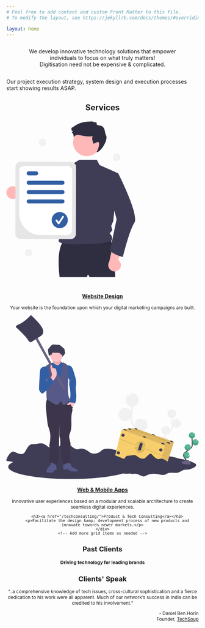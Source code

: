 ```yaml
---
# Feel free to add content and custom Front Matter to this file.
# To modify the layout, see https://jekyllrb.com/docs/themes/#overriding-theme-defaults

layout: home
---
```


<p style="text-align:center; margin: 2em;">
We develop innovative technology solutions that empower individuals to focus on what truly matters!<br>
Digitisation need not be expensive & complicated.

Our project execution strategy, system design and execution processes start showing results ASAP.
</p>
<h2 style="text-align:center">
Services
</h2>
<div class="grid" style="margin-top:2em; margin-bottom:2em; text-align:center;
font-size: 12px;">
    <div class="grid-item">
        <svg xmlns="http://www.w3.org/2000/svg"  viewBox="0 0 853.78 726" data-src="https://cdn.undraw.co/illustrations/certificate_71gt.svg" xmlns:xlink="http://www.w3.org/1999/xlink" role="img" artist="Katerina Limpitsouni" source="https://undraw.co/"><path d="M310.01916,435.42226a27.98147,27.98147,0,0,0,42.37447,6.73419L438.65036,491.628,435.4356,440.0556l-81.418-39.07245a28.13311,28.13311,0,0,0-43.99844,34.43911Z" transform="translate(-305.93035 -105.86477)" fill="#ffb8b8"/><path d="M559.74073,633.60374c-25.58649,35.81171-24.67114,95.72552-17.53253,161.29907l120.97431,0,5.25976-12.27277,7.013,12.27277H789.41664s-8.76624-166.5589-24.54554-171.81867S559.74073,633.60374,559.74073,633.60374Z" transform="translate(-305.93035 -105.86477)" fill="#2f2e41"/><circle cx="357.25219" cy="92.2184" r="61.36378" fill="#ffb8b8"/><path d="M707.534,275.36772l12,23,83,37L780.71663,546.50355,771.534,568.36772l4.96133,18.98719L764.534,601.36772c12.00666,10.86383,13.53168,22.23645,7,34l-38.22143,8.75551s-212.52143,18.89787-194.6109-14.026c19.5697-35.97382,24.5531-142.21509-18.64893-198.988-36.67743-48.19873-8.51874-110.74154-8.51874-110.74154l87-26,32-19Z" transform="translate(-305.93035 -105.86477)" fill="#3f3d56"/><path d="M690.42555,108.19489a3.3845,3.3845,0,0,1,3.25677-1.93272c-28.09344-1.68047-57.68463,1.5939-81.18768,17.0753-5.694,3.75065-11.06234,8.2243-17.25845,10.94508a1.85911,1.85911,0,0,0-.37964,3.163l.68052.53368a1.86606,1.86606,0,0,1-.60741,3.25335l0,0a1.86606,1.86606,0,0,0-.4688,3.35219l5.21528,3.37072a1.85778,1.85778,0,0,1,.0171,3.12575,9.27094,9.27094,0,0,1-1.38684.70319,1.86177,1.86177,0,0,0-.59,3.12753,18.53712,18.53712,0,0,1,5.04588,7.37659c1.73828,4.51977,2.05054,9.44217,2.34418,14.27575,1.79657-6.9743,9.408-11.07971,16.59783-11.49687s14.20191,1.95513,21.1991,3.66045a117.27165,117.27165,0,0,0,46.548,1.79065c-5.25647,10.54876-.82245,23.13119,3.63952,34.03981l14.44311-6.19059c19.83576-11.1969,6.01886,36.16774-1.39679,42.67007,15.14148,5.24939,54.77246-53.01373,42.02326-75.11433-6.632-11.49641-1.92432-26.324-14.96289-37.2275-6.39032-6.72715-19.14893-3.73718-25.66358-9.32824-2.56408-2.20055,1.34412-8.08781-2.17956-9.37084C704.184,109.57076,690.61909,107.76539,690.42555,108.19489Z" transform="translate(-305.93035 -105.86477)" fill="#2f2e41"/><path d="M586.484,300.30766c-11.26,49.99-40.14,166.71-69.44,191.12011a17.09185,17.09185,0,0,1-6.52,3.84986c-102.99,25.09009-135.99-38.90991-135.99-38.90991s27.6-13.45,28.3-39.74l55.66,17.27,48.52-109.19007,7.14-6.66.04-.03992Z" transform="translate(-305.93035 -105.86477)" fill="#3f3d56"/><path d="M806.07542,761.94066a27.9815,27.9815,0,0,0-2.93831-42.80551L832.009,623.98224l-49.53858,14.69627L762.648,726.78424a28.13311,28.13311,0,0,0,43.42743,35.15642Z" transform="translate(-305.93035 -105.86477)" fill="#ffb8b8"/><path d="M779.6504,330.0445l22.8836,5.32322s94.58417,184.02791,71.79194,219.09292-50.7146,151.15612-50.7146,151.15612-41.298-8.21-57.07734-29.249l28.89558-137.68626-29.8053-115.7146Z" transform="translate(-305.93035 -105.86477)" fill="#3f3d56"/><path d="M345.50989,603.32045l.82172-296.38866a22.65241,22.65241,0,0,1,22.68944-22.564l223.83925.62059a22.65238,22.65238,0,0,1,22.56385,22.68944l-.82172,296.38866a22.65238,22.65238,0,0,1-22.68932,22.564l-223.83924-.62058A22.6524,22.6524,0,0,1,345.50989,603.32045Z" transform="translate(-305.93035 -105.86477)" fill="#e6e6e6"/><path d="M362.92794,513.84626l.52828-190.54552a21.21423,21.21423,0,0,1,21.24934-21.13184l192.371.53334a21.21515,21.21515,0,0,1,21.13292,21.24935l-.73122,263.74558A21.21517,21.21517,0,0,1,576.22782,608.829L457.058,608.49863A94.49829,94.49829,0,0,1,362.92794,513.84626Z" transform="translate(-305.93035 -105.86477)" fill="#fff"/><path d="M555.034,385.86772h-150a9,9,0,0,1,0-18h150a9,9,0,0,1,0,18Z" transform="translate(-305.93035 -105.86477)" fill="#325ea4"/><path d="M438.034,344.36772h-33a9,9,0,0,1,0-18h33a9,9,0,0,1,0,18Z" transform="translate(-305.93035 -105.86477)" fill="#325ea4"/><path d="M555.034,427.36772h-150a9,9,0,0,1,0-18h150a9,9,0,0,1,0,18Z" transform="translate(-305.93035 -105.86477)" fill="#325ea4"/><path d="M555.034,468.86772h-150a9,9,0,0,1,0-18h150a9,9,0,0,1,0,18Z" transform="translate(-305.93035 -105.86477)" fill="#325ea4"/><circle cx="236.96655" cy="436.54264" r="35.81102" fill="#325ea4"/><path d="M538.01154,561.04537a3.98231,3.98231,0,0,1-3.18646-1.59372l-9.7698-13.02661a3.98339,3.98339,0,1,1,6.37358-4.77985l6.39173,8.52166,16.41634-24.62419a3.98356,3.98356,0,1,1,6.629,4.41936L541.32638,559.2714a3.9851,3.9851,0,0,1-3.204,1.77267C538.08546,561.04472,538.0485,561.04537,538.01154,561.04537Z" transform="translate(-305.93035 -105.86477)" fill="#fff"/><circle cx="160.60365" cy="92.50295" r="17" fill="#f2f2f2"/><circle cx="98.60365" cy="581.50295" r="17" fill="#f2f2f2"/><circle cx="489.60365" cy="158.50295" r="17" fill="#f2f2f2"/></svg>
        <h3><a href="/websitedesign/">Website Design</a></h3>
        <p>Your website is the foundation upon which your digital marketing campaigns are built. </p>
    </div>
    <div class="grid-item">

<svg xmlns="http://www.w3.org/2000/svg" viewBox="0 0 853.78 726" data-src="https://cdn.undraw.co/illustrations/treasure_k1xi.svg" xmlns:xlink="http://www.w3.org/1999/xlink" role="img" artist="Katerina Limpitsouni" source="https://undraw.co/"><title>treasure</title><ellipse cx="284.98" cy="672" rx="277" ry="54" fill="#3f3d56"/><path d="M236.36,746S185,732.19,175.31,733.21s14.68-47.36,30.91-41.46,37.87,21.42,50.24-.5,19.31-33.72,34.38-32.54,35.94-9.43,51,0,25.64,21.06,46.44,20.56S428.8,631.58,445,650.46s35.63,36.15,50.86,29.87,32.61,3.16,46.52,13.78,38.26,5.9,47.53-2.36,16.24-14.16,35.94-13,82.31,15.34,105.5,33-30.14,40.12-55.65,40.12-30.14,7.08-52.17,17.7-58-5.9-83.47,11.8-58-9.44-102,0-34.78,22.41-60.29,13-16.23-13-53.33-15.34-77.67,5.9-81.15-9.44-26.64-18.88-40.56-23.6S236.36,746,236.36,746Z" transform="translate(-173.11 -87)" fill="#3f3d56"/><path d="M876.08,618.72l2-1.28.59-.38a19.55,19.55,0,0,1-2-38.1l-.1,8.06,4.43-8.77h0a19.56,19.56,0,0,1,20.45,18.63c0,.38,0,.74,0,1.11a23.3,23.3,0,0,0,3.86-5.7c1.88-4.19,1.91-8.92,1.77-14.68-.3-11.4-.79-22.89-1.43-34.35a19.54,19.54,0,0,1-17.37-18.51,17.38,17.38,0,0,1,0-1.77c0-.15,0-.3,0-.44,0-.57.09-1.13.18-1.69a2.56,2.56,0,0,1,0-.27c.07-.47.17-.93.28-1.39,0-.17.09-.34.13-.51.14-.5.29-1,.47-1.48.06-.16.12-.31.19-.47.14-.36.29-.71.45-1.06.08-.18.16-.37.25-.55l.07-.14h0a19.57,19.57,0,0,1,23-9.92l-.13,10.49,4.38-8.66a19.53,19.53,0,0,1,9.76,16,19.17,19.17,0,0,1-.43,5.05h0c0,.14-.08.27-.11.41s-.13.52-.2.77-.19.65-.3,1-.16.48-.25.72-.29.68-.44,1c-.09.19-.17.39-.26.59-.25.5-.52,1-.81,1.48-.1.17-.22.33-.32.49-.21.32-.42.65-.65,1s-.29.38-.44.56-.43.54-.66.8-.33.36-.5.54-.48.5-.74.74l-.51.48-.89.74-.46.36c-.47.34-.94.66-1.44,1l-.28.16a14.09,14.09,0,0,1-1.27.69l-.56.25c-.35.16-.71.32-1.08.45l-.64.23c-.36.13-.72.24-1.09.34l-.66.17c-.4.1-.81.18-1.22.25h-.08q.4,7.26.72,14.51a19.54,19.54,0,0,1,27.14-8.49l-3.45,9.48,7.11-6.83a19.49,19.49,0,0,1,6.32,13.5,19.21,19.21,0,0,1-.5,5.39,19.55,19.55,0,0,1-36,5.33c0,.49,0,1,0,1.47.13,5.08.29,11.4-2.24,17a34.54,34.54,0,0,1-7.2,9.72c-1.78,1.81-3.62,3.56-5.5,5.26a19.66,19.66,0,0,1-7.07,5.87q-4.65,3.58-9.62,6.71L879,623.34c-1.86,1.16-3.77,2.34-5.64,3.57l1-.08a19.56,19.56,0,0,1,19.25,12.73l-12.22,10,13.45-3.12a19.59,19.59,0,0,1-28,17.62c.31.37.61.75.91,1.13l1.78,2.22c8,10.08,10.17,19.64,6.23,26.93l-4.79-2.59c3.83-7.1-1.93-16.18-5.71-21-.57-.73-1.16-1.46-1.75-2.19-5.08-6.31-10.84-13.47-10.7-22.25C852.91,633.07,865.76,625.11,876.08,618.72Z" transform="translate(-173.11 -87)" fill="#f1f1f1"/><path d="M779.43,605.39l-3.07-1.92c-.3-.18-.59-.37-.88-.56a29.29,29.29,0,0,0,3-57.06l.15,12.07L772,544.79h-.08a29.29,29.29,0,0,0-30.62,27.9c0,.56,0,1.11,0,1.66a35,35,0,0,1-5.79-8.55c-2.81-6.26-2.86-13.35-2.64-22,.44-17.08,1.18-34.29,2.14-51.44a29.27,29.27,0,0,0,26-27.71c0-.9,0-1.78,0-2.66l0-.66c-.06-.85-.14-1.69-.27-2.52,0-.14,0-.27-.07-.41-.12-.7-.27-1.39-.44-2.08-.06-.26-.12-.51-.19-.77-.21-.75-.43-1.48-.7-2.21-.08-.24-.18-.47-.28-.71-.21-.54-.43-1.06-.67-1.58-.13-.28-.25-.55-.38-.82a2,2,0,0,1-.1-.21h0a29.27,29.27,0,0,0-24.75-16,29.61,29.61,0,0,0-9.64,1.16l.19,15.71-6.55-13a29.11,29.11,0,0,0-14,31.56h0c0,.2.11.4.16.61.09.39.19.77.29,1.15s.3,1,.46,1.45.24.72.38,1.07c.19.52.42,1,.65,1.53.13.3.25.6.39.89.37.75.77,1.49,1.21,2.21.15.26.32.5.48.74.32.49.63,1,1,1.44.21.29.44.56.66.84s.65.81,1,1.2l.74.81q.54.57,1.11,1.11l.77.71c.43.38.88.75,1.34,1.1.23.18.45.37.69.55.69.51,1.4,1,2.14,1.44.14.09.29.16.43.24.62.36,1.25.71,1.89,1l.85.38c.53.24,1.06.47,1.61.67.32.13.64.24,1,.35.54.18,1.09.35,1.64.5l1,.26c.61.14,1.22.26,1.83.37l.12,0q-.62,10.86-1.08,21.72a29.27,29.27,0,0,0-40.65-12.7l5.18,14.18-10.65-10.22a29.13,29.13,0,0,0-9.46,20.22,28.75,28.75,0,0,0,.74,8.07,29.27,29.27,0,0,0,53.85,8c0,.74,0,1.48-.07,2.21-.19,7.61-.44,17.07,3.35,25.52,2.57,5.73,6.71,10.37,10.79,14.54q4,4.08,8.24,7.88a29.31,29.31,0,0,0,10.57,8.8q7,5.35,14.42,10l3.1,1.92c2.78,1.73,5.64,3.51,8.44,5.35-.49,0-1-.1-1.48-.12a29.28,29.28,0,0,0-28.83,19.06l18.29,14.89-20.13-4.66a29.32,29.32,0,0,0,42,26.38c-.46.56-.91,1.12-1.36,1.69-.9,1.12-1.8,2.23-2.67,3.33-11.91,15.09-15.22,29.4-9.33,40.32l7.18-3.87c-5.74-10.63,2.89-24.23,8.55-31.39.85-1.09,1.73-2.18,2.62-3.28,7.61-9.45,16.23-20.17,16-33.31C814.12,626.89,794.89,615,779.43,605.39Z" transform="translate(-173.11 -87)" fill="#f1f1f1"/><path d="M631.08,756.56s-34.61-9.16-41.13-8.49,9.89-31.34,20.82-27.44,25.52,14.18,33.85-.33,13-22.32,23.17-21.54,24.21-6.25,34.36,0,17.27,13.94,31.29,13.61,27.29-31.57,38.22-19.08,24,23.94,34.26,19.78,22,2.09,31.35,9.12,25.77,3.91,32-1.56,10.94-9.37,24.22-8.59,55.45,10.15,71.07,21.87-20.31,26.55-37.49,26.55-20.31,4.69-35.15,11.72-39.05-3.91-56.23,7.81-39.05-6.25-68.73,0-23.43,14.84-40.62,8.59-10.93-8.59-35.92-10.15-52.33,3.9-54.68-6.25-18-12.5-27.33-15.62S631.08,756.56,631.08,756.56Z" transform="translate(-173.11 -87)" fill="#3f3d56"/><polygon points="744.61 561.58 731.21 602.65 730.63 604.44 708.2 673.2 669.8 699.15 483.33 620.74 501 549.28 501.94 545.52 511.4 507.27 511.42 507.18 568.82 500 744.61 561.58" fill="#f8ce6d"/><polygon points="744.61 561.58 708.2 673.2 669.8 699.15 705.05 577.34 511.4 507.27 511.42 507.18 568.82 500 744.61 561.58" opacity="0.1"/><polygon points="553.24 514.93 550.15 513.05 581.13 509.8 713.85 556.72 710.11 558.68 579.18 512.51 553.24 514.93" opacity="0.1"/><polyline points="731.21 602.65 692.45 620.88 501.94 545.52 501 549.28 691.68 623.56 730.63 604.44" opacity="0.1"/><ellipse cx="691.21" cy="619.15" rx="6.67" ry="7.2" transform="translate(-278.2 1008.63) rotate(-72.75)" fill="#3f3d56"/><ellipse cx="859.13" cy="684.17" rx="6.67" ry="7.2" transform="translate(-222.18 1214.73) rotate(-72.75)" fill="#3f3d56"/><ellipse cx="832.58" cy="764.93" rx="6.67" ry="7.2" transform="translate(-317.97 1246.17) rotate(-72.75)" fill="#3f3d56"/><ellipse cx="670.66" cy="697.17" rx="6.67" ry="7.2" transform="translate(-367.16 1043.88) rotate(-72.75)" fill="#3f3d56"/><path d="M707.22,598.38c-.4,1.3-3.61,0-7.69-1.28s-7.26-2.68-6.86-4,4.24-2,8.32-.73S707.63,597.08,707.22,598.38Z" transform="translate(-173.11 -87)" fill="#3f3d56"/><ellipse cx="721.08" cy="591.65" rx="2.46" ry="7.02" transform="translate(-230.92 1017.81) rotate(-72.75)" fill="#3f3d56"/><path d="M793.58,630c-.4,1.3-4.41.1-8.3-1.11s-6.92-2.56-6.52-3.86,4.09-2,8-.83S794,628.68,793.58,630Z" transform="translate(-173.11 -87)" fill="#3f3d56"/><path d="M876.54,659.79c-.45,1.46-4.71.19-8.84-1.09s-7.34-2.75-6.89-4.21,4.4-2.35,8.53-1.07S877,658.33,876.54,659.79Z" transform="translate(-173.11 -87)" fill="#3f3d56"/><path d="M900.8,656.29c-.46,1.46-4.71.19-8.84-1.09s-7.35-2.75-6.89-4.21,4.4-2.35,8.53-1.07S901.25,654.83,900.8,656.29Z" transform="translate(-173.11 -87)" fill="#3f3d56"/><path d="M912.76,649.16c-.46,1.46-4,.42-7.38-.64s-6-2.34-5.59-3.8,3.82-2.54,7.23-1.48S913.21,647.7,912.76,649.16Z" transform="translate(-173.11 -87)" fill="#3f3d56"/><path d="M832.65,619.94c-.36,1.16-4,.09-7.46-1s-6.23-2.31-5.86-3.47,3.67-1.83,7.17-.75S833,618.77,832.65,619.94Z" transform="translate(-173.11 -87)" fill="#3f3d56"/><ellipse cx="749.03" cy="590.77" rx="2.46" ry="6.06" transform="translate(-210.42 1043.88) rotate(-72.75)" fill="#3f3d56"/><path d="M791,669.25a6.32,6.32,0,0,0-2.9-7.36,6.43,6.43,0,0,0,1.31-2.33,6.32,6.32,0,0,0-7.24-8.08,6.32,6.32,0,0,0-11.34-5.25,6.32,6.32,0,0,0-9.74,3.25c0,.14-.07.27-.1.4l-.22.11a6.32,6.32,0,1,0-6.11,10.73,5.65,5.65,0,0,0,1,.22l.08,2.32L786,675.63l-.2-2A6.34,6.34,0,0,0,791,669.25Z" transform="translate(-173.11 -87)" opacity="0.1"/><path d="M783.93,689.11a6.33,6.33,0,0,1-7.2,3.29,6.18,6.18,0,0,1-.67,2.58,6.32,6.32,0,0,1-8.49,2.81,6.43,6.43,0,0,1-2.33-2,6.32,6.32,0,0,1-11.8-4.09,6.42,6.42,0,0,1-2-.62,6.32,6.32,0,0,1-2.81-8.48l.2-.37-.08-.23a6.25,6.25,0,0,1-2.63-.67A6.32,6.32,0,0,1,751.86,670a6.59,6.59,0,0,1,.85.51l1.66-1.61,30.44,12.17-1.53,1.3A6.32,6.32,0,0,1,783.93,689.11Z" transform="translate(-173.11 -87)" opacity="0.1"/><path d="M765.35,655.64,758,679.46a7.16,7.16,0,0,0,4.33,8.83h0a7.15,7.15,0,0,0,9.32-4.58L779,659.88a7.14,7.14,0,0,0-5.08-9h0A7.14,7.14,0,0,0,765.35,655.64Z" transform="translate(-173.11 -87)" opacity="0.1"/><path d="M765.67,657.09,759,678.45a6.4,6.4,0,0,0,3.89,7.91h0a6.41,6.41,0,0,0,8.35-4.11l6.63-21.37a6.42,6.42,0,0,0-4.56-8.12h0A6.42,6.42,0,0,0,765.67,657.09Z" transform="translate(-173.11 -87)" fill="#3f3d56"/><path d="M678.72,767.49s-34.61-9.16-41.13-8.48,9.89-31.35,20.82-27.44,25.52,14.17,33.85-.34,13-22.31,23.17-21.53,24.21-6.25,34.36,0,17.27,13.93,31.29,13.6,27.29-31.57,38.23-19.07,24,23.93,34.26,19.78,22,2.09,31.34,9.12,25.78,3.9,32-1.56,10.93-9.38,24.21-8.6,55.45,10.16,71.07,21.87-20.3,26.56-37.49,26.56-20.3,4.68-35.14,11.71-39.06-3.9-56.24,7.81-39.05-6.24-68.73,0-23.43,14.84-40.61,8.6-10.94-8.6-35.93-10.16-52.33,3.91-54.67-6.25-17.95-12.49-27.33-15.62S678.72,767.49,678.72,767.49Z" transform="translate(-173.11 -87)" fill="#3f3d56"/><path d="M972.49,741.17c3-5.51-.4-12.27-4.28-17.18s-8.62-10-8.52-16.29c.15-9,9.7-14.31,17.33-19.09a84,84,0,0,0,15.56-12.51,22.61,22.61,0,0,0,4.78-6.4c1.58-3.52,1.54-7.52,1.44-11.37q-.49-19.26-1.91-38.49" transform="translate(-173.11 -87)" fill="none" stroke="#3f3d56" stroke-miterlimit="10" stroke-width="4"/><path d="M1011.4,619.14a14,14,0,0,0-7-11.5l-3.14,6.22.1-7.53a14.19,14.19,0,0,0-4.63-.56,14,14,0,1,0,14.68,13.37Z" transform="translate(-173.11 -87)" fill="#57b793"/><path d="M986.37,714.13a14,14,0,1,1,.68-11.3L978.28,710l9.65-2.23A14,14,0,0,1,986.37,714.13Z" transform="translate(-173.11 -87)" fill="#57b793"/><path d="M979.44,686.88A14,14,0,0,1,975,659.35l-.07,5.78,3.17-6.29h0A14,14,0,0,1,992.8,672.2a13.84,13.84,0,0,1-.6,4.79A14,14,0,0,1,979.44,686.88Z" transform="translate(-173.11 -87)" fill="#57b793"/><path d="M1013.51,664.21a14,14,0,1,1,6.21-26.27l-2.48,6.8,5.1-4.9a14,14,0,0,1,4.53,9.69,13.79,13.79,0,0,1-.35,3.87A14,14,0,0,1,1013.51,664.21Z" transform="translate(-173.11 -87)" fill="#57b793"/><path d="M1009.51,622.88c-3.24.35-6.39,1.36-9.64,1.56s-6.82-.57-8.87-3.1c-1.11-1.36-1.67-3.08-2.6-4.57a10,10,0,0,0-3.54-3.33,14,14,0,1,0,26.24,9.32Q1010.31,622.79,1009.51,622.88Z" transform="translate(-173.11 -87)" opacity="0.1"/><path d="M1013.51,664.21a14.05,14.05,0,0,1-13.35-20A10.37,10.37,0,0,1,1003,647c1,1.51,1.61,3.26,2.79,4.64,2.18,2.57,5.91,3.41,9.3,3.26s6.66-1.12,10-1.43c.47,0,1-.07,1.42-.08A14,14,0,0,1,1013.51,664.21Z" transform="translate(-173.11 -87)" opacity="0.1"/><path d="M979.44,686.88A14,14,0,0,1,966,667.12a11.32,11.32,0,0,1,3,2.85c1.09,1.54,1.77,3.32,3,4.74,2.37,2.63,6.35,3.56,9.94,3.48s6.82-.93,10.27-1.2A14,14,0,0,1,979.44,686.88Z" transform="translate(-173.11 -87)" opacity="0.1"/><path d="M986.37,714.13a14,14,0,0,1-25.58-11.45,14,14,0,0,1,3.07,2.75c1.34,1.62,2.22,3.47,3.76,5,2.87,2.82,7.5,4,11.63,4.09A60,60,0,0,0,986.37,714.13Z" transform="translate(-173.11 -87)" opacity="0.1"/><path d="M951.32,734.82s11.08-.34,14.42-2.72,17-5.21,17.87-1.4,16.64,19,4.14,19.06-29.06-1.94-32.39-4S951.32,734.82,951.32,734.82Z" transform="translate(-173.11 -87)" fill="#656380"/><path d="M988,748.44c-12.51.1-29.06-2-32.39-4-2.54-1.55-3.55-7.09-3.89-9.65h-.37s.7,8.94,4,11,19.88,4.07,32.39,4c3.61,0,4.85-1.31,4.79-3.21C992,747.7,990.66,748.41,988,748.44Z" transform="translate(-173.11 -87)" opacity="0.2"/><path d="M378.31,266.18a4.51,4.51,0,0,1,.31-2.14c.81-1.44,2.93-1.05,4.53-.64,6.44,1.62,13.22.15,19.84.53s14.09,3.69,15.42,10.19a48.25,48.25,0,0,0,12.23-12.57c1.84-2.75,3.44-5.9,3.19-9.2-.36-4.76-4.35-8.32-8.05-11.34l-11-9a16.51,16.51,0,0,0-4.94-3.14c-2.54-.87-5.32-.46-8-.46-8,0-16.57-3.64-23.71,0-3,1.53-5.22,4.15-7.38,6.71l-9.84,11.65a6.13,6.13,0,0,0-1.57,2.67c-.28,1.42.45,2.82.7,4.25.47,2.6-.66,5.37.21,7.87,1.43,4.15,6.46,4.74,9.54,7.11,1.15.89,2.95,3.89,4.31,3.86C376.54,272.5,378.24,268.09,378.31,266.18Z" transform="translate(-173.11 -87)" fill="#3f3d56"/><path d="M379.93,294c-.11,3.24-2,6.12-3.82,8.81-2.43,3.58-5,7.3-8.84,9.3a84.94,84.94,0,0,0,62.78,6.62c3.37-1,7.35-3.08,7.15-6.59-4-1.09-8.14-2.22-11.54-4.63-4.06-2.88-6.74-7.36-8.47-12s-2.61-9.6-3.82-14.43a2.72,2.72,0,0,0-.62-1.34,2.76,2.76,0,0,0-1.9-.5L397.53,279c-5.47,0-11.41-.13-16.49,2.19C374.72,284.09,380.11,288.62,379.93,294Z" transform="translate(-173.11 -87)" fill="#ffc0c6"/><path d="M379.93,294c-.11,3.24-2,6.12-3.82,8.81-2.43,3.58-5,7.3-8.84,9.3a84.94,84.94,0,0,0,62.78,6.62c3.37-1,7.35-3.08,7.15-6.59-4-1.09-8.14-2.22-11.54-4.63-4.06-2.88-6.74-7.36-8.47-12s-2.61-9.6-3.82-14.43a2.72,2.72,0,0,0-.62-1.34,2.76,2.76,0,0,0-1.9-.5L397.53,279c-5.47,0-11.41-.13-16.49,2.19C374.72,284.09,380.11,288.62,379.93,294Z" transform="translate(-173.11 -87)" opacity="0.1"/><path d="M368.34,750.24c-3.28,5-7.57,9.23-11.17,14s-6.61,10.33-6.65,16.3a2.58,2.58,0,0,0,.69,2.1,2.7,2.7,0,0,0,1.37.43l13.9,1.78a23.29,23.29,0,0,0,6.4.22,22.7,22.7,0,0,0,6.56-2.39,9.05,9.05,0,0,0,3.94-3c.67-1.1.85-2.45,1.49-3.57,1.93-3.39,6.79-3.24,10.65-2.65,1.11-10.31-1.74-20.59-4.57-30.57a4,4,0,0,0-.77-1.68,4,4,0,0,0-1.81-1c-3.33-1.09-11.38-5.36-14.18-3.36C372.14,738.33,370,747.59,368.34,750.24Z" transform="translate(-173.11 -87)" fill="#575a88"/><path d="M435.36,770.57c2.67-1.25,5.52-2.86,8.4-2.2,4.06.91,5.87,5.71,9.32,8,2.12,1.43,4.74,1.85,7.27,2.18a169.42,169.42,0,0,0,23.5,1.39c2.51,0,5.67-.6,6.28-3s-1.7-4.31-3.75-5.56a110,110,0,0,0-13.88-7.21,27.83,27.83,0,0,1-6.62-3.52c-3.43-2.77-5.1-7.11-6.63-11.24-1.23-3.32-2.36-10.49-4.88-13-2.76-2.71-6.47-.91-9.93-.15-5.38,1.18-11.68,2-15.14,6.83C424.24,750.16,420.35,777.52,435.36,770.57Z" transform="translate(-173.11 -87)" fill="#575a88"/><path d="M355.85,451.46A101.94,101.94,0,0,0,348.39,487c-.24,9.11.74,18.19,1.73,27.25q2.37,22,4.76,44a124.13,124.13,0,0,0,2.87,18.11c1.73,6.65,4.54,13,6.55,19.54,6.22,20.38,4.45,42.36.34,63.27a31.61,31.61,0,0,0-.86,7c.12,3.53,1.48,6.89,2.36,10.31,5.38,20.85-7,44,1.08,64a3.17,3.17,0,0,0,1.27,1.75,3.22,3.22,0,0,0,2.52-.11A34.09,34.09,0,0,0,377.6,739a40.21,40.21,0,0,0,16.34,11.83c4.74-1.17,5.63-6.93,7.18-11.56A79,79,0,0,0,404,729.2a80.15,80.15,0,0,0,1.05-12.68l4.1-144.35-.3,44.05a52,52,0,0,0,.67,10.66c.6,2.93,1.7,5.74,2.33,8.67.89,4.19.78,8.53.74,12.82a376.79,376.79,0,0,0,6.95,75.82c1.6,8.18,3.52,16.44,7.61,23.69a2.61,2.61,0,0,0,1.49,1.46c.87.19,1.67-.5,2.33-1.11a25.49,25.49,0,0,1,29.27-3.18c-.88-4.24,3.16-9.17.27-12.39-.83-.93-2.07-1.38-3-2.19-1.84-1.57-2.28-4.21-2.54-6.62a153.34,153.34,0,0,1,0-32.27c1.41-13.41,4.58-26.93,2.24-40.2-1.7-9.63-6.28-19-5.37-28.69.6-6.5,3.62-12.49,5.7-18.68,9.08-27.06,0-57.22,6.57-85,1.51-6.38,3.79-13.28,1.05-19.23l4.17-1.27-8.66-19.77c-1.84-4.21-3.76-8.54-7-11.78-5.44-5.41-13.57-6.86-21.16-8l-61.74-9.63C365.3,448.44,357.92,446.38,355.85,451.46Z" transform="translate(-173.11 -87)" fill="#3c354c"/><circle cx="221.61" cy="180.43" r="26.43" fill="#ffc0c6"/><path d="M380.31,298.9a6.14,6.14,0,0,0-4.26-.75,7.28,7.28,0,0,0-2,1.09L361.55,308a19.33,19.33,0,0,0-4.73,4.14c-2.14,2.91-2.48,6.78-2.2,10.38.62,8.12,3.9,15.78,5.68,23.72s1.78,17-3.34,23.36a12.38,12.38,0,0,0-2.18,3.09,9,9,0,0,0-.41,3,81.82,81.82,0,0,0,.24,11.4c.56,4.89,2,9.64,2.78,14.49,1.37,8.26,1,16.73,2.06,25a4,4,0,0,0,4,4.34,117.77,117.77,0,0,0,18.67,1.23c7.23,0,14.45-.4,21.67-.78l32.86-1.73a3.24,3.24,0,0,0,3.65-3.35c2.88-13.82,5.78-27.89,4.42-41.93-.88-9.07-3.52-17.86-6-26.62-2-7.1-3.92-14.55-2.42-21.78,1-4.77,3.43-9.18,4.06-14a16.51,16.51,0,0,0-4.52-13.9c-3.68-3.53-9.05-4.87-12.72-8.41a28.93,28.93,0,0,0-3.28-3.18,4.1,4.1,0,0,0-4.31-.5,5.55,5.55,0,0,0-1.64,1.83c-3.2,4.86-8,12.87-14.75,11.61C391.84,308.1,386.74,302,380.31,298.9Z" transform="translate(-173.11 -87)" fill="#325ea4"/><path d="M446.35,477.58c-2.34,1.75-4.08,4.86-3,7.57a15.27,15.27,0,0,0,9.36-1.3c1.87-.91,4.2-2.19,5.82-.87a4.93,4.93,0,0,1,1.19,1.8,60.82,60.82,0,0,0,6.34,10.53c1.78-.84,3.65-1.76,4.72-3.41a9.87,9.87,0,0,0,1.23-3.65,97,97,0,0,0,1.39-9.73c.21-2.37.25-5-1.37-6.76C465.08,464.26,452.12,473.27,446.35,477.58Z" transform="translate(-173.11 -87)" fill="#ffc0c6"/><path d="M376.66,256.26a4.48,4.48,0,0,1,.31-2.13c.81-1.44,2.93-1,4.53-.65,6.44,1.63,13.22.16,19.84.54s14.09,3.69,15.42,10.19A48.41,48.41,0,0,0,429,251.64c1.84-2.75,3.44-5.9,3.19-9.2-.36-4.76-4.35-8.32-8.05-11.34l-11-9a16.48,16.48,0,0,0-4.94-3.13c-2.54-.87-5.32-.46-8-.46-8,0-16.57-3.64-23.71,0-3,1.54-5.22,4.16-7.39,6.72l-9.83,11.65a6.21,6.21,0,0,0-1.58,2.66c-.28,1.42.45,2.83.71,4.25.46,2.6-.66,5.38.2,7.88,1.43,4.15,6.47,4.73,9.55,7.11,1.15.89,2.94,3.89,4.31,3.85C374.89,262.59,376.59,258.18,376.66,256.26Z" transform="translate(-173.11 -87)" fill="#3f3d56"/><path d="M441.93,309.87a20.5,20.5,0,0,1,16.24,3c7.56,5.18,10.67,14.64,13.3,23.42l5.89,19.69c2.58,8.63,5.18,17.34,5.78,26.33.55,8.17-.57,16.35-1.69,24.46-1.55,11.23,2.1,23.54,2.15,34.87,0,13-.08,26.79-6.7,38a6.34,6.34,0,0,0-4-4.27,18.65,18.65,0,0,0-5.95-1l-17.6-1.13a54.27,54.27,0,0,0,3.86-7.93c6.75-17.34,4.16-36.72,1.47-55.12a38,38,0,0,0-1-5.2,49.58,49.58,0,0,1-1.19-20.15,47,47,0,0,0,.31-9.18,10.26,10.26,0,0,0-.81-3.76,11.82,11.82,0,0,0-1.94-2.68l-3.56-4c-.29-12.1-2.19-24.29-4.07-36.25A81.41,81.41,0,0,1,441.93,309.87Z" transform="translate(-173.11 -87)" fill="#325ea4"/><path d="M407.35,363.3a84.94,84.94,0,0,1-31.84-53.93c-.58-3.79-2.09-8.74-5.92-8.61a7.55,7.55,0,0,0-3.26,1.14l-13.88,7.44a5.23,5.23,0,0,0-2.42,2c-.91,1.78.38,3.83,1.49,5.49,7.47,11.3,8,25.65,8.3,39.19.09,4,.12,8.21-1.81,11.71-1.57,2.83-4.3,4.91-5.74,7.82-1.35,2.73-1.41,5.89-1.45,8.94-.28,21.76-.56,43.55.58,65.29.17,3.28.43,6.72,2.18,9.5,1.63,2.57,4.32,4.23,6.92,5.8l21.05,12.72c4,2.43,8.16,4.9,12.79,5.68s9.92-.54,12.58-4.41c1.29-1.88,1.86-4.17,3.1-6.08s3.61-3.46,5.72-2.61c1.5.6,2.32,2.17,3,3.62,1.34,2.77,2.74,5.61,4.93,7.78s5.36,3.63,8.37,3c2.6-.57,4.63-2.54,6.5-4.42,5.78-5.79,11.62-11.66,15.87-18.67a4.5,4.5,0,0,0,.9-2.83,5.7,5.7,0,0,0-1.55-2.6c-2.66-3.26-3.71-7.53-4.5-11.67-7.91-41.6,3.26-84.84-2.89-126.74-.7-4.8-2.24-9.21-5.84-12.46s-8.08-5.32-12.49-7.34c-1.45-.66-3.11-1.34-4.59-.74-2.45,1-2.46,4.37-2.28,7a91.71,91.71,0,0,1-.8,16.13l-2.15,19.79a38.24,38.24,0,0,1-1.68,8.9A35.84,35.84,0,0,1,407.35,363.3Z" transform="translate(-173.11 -87)" fill="#575a88"/><path d="M284.74,206.07s-7.63,6.2-16.64-10.06-52.52-55.34-52.52-55.34-5.63-5.15,15.76-13.73S281.94,87,281.94,87s48.74,43.33,53.51,64.79-5.67,25.1-23.59,36.5S284.74,206.07,284.74,206.07Z" transform="translate(-173.11 -87)" fill="#3f3d56"/><path d="M424.43,413.59l-123-221.67,10.44-3.63L432.79,409a4.79,4.79,0,0,1-2,6.54h0A4.77,4.77,0,0,1,424.43,413.59Z" transform="translate(-173.11 -87)" fill="#656380"/><path d="M373.92,357c3.22-6.89-.08-14.84-2.28-22.12a74.74,74.74,0,0,1-3.11-17.8,13,13,0,0,1,.62-5.63,5,5,0,0,1,4.28-3.27,20.53,20.53,0,0,1,3.21,14.62,49.22,49.22,0,0,1,5.66-1.11A10.59,10.59,0,0,1,393.81,329c3.17,10.16,4.25,21-.17,30.5a58,58,0,0,1-4.89,8.05l-9.64,14.08c-.66,1-1.47,2-2.63,2.17s-2.37-.88-3.22-1.85c-2.93-3.31-8.13-8.13-7.56-12.69S372,361.05,373.92,357Z" transform="translate(-173.11 -87)" fill="#ffc0c6"/><path d="M351.64,314.53c-9.79-1.11-21,1.54-26.12,10-2.57,4.27-3.21,9.39-3.66,14.35-.63,6.95-1,13.92-1.35,20.88l-1.89,36.64c-.23,4.38-.45,8.77-.53,13.15a29.63,29.63,0,0,0,1.09,10.16c1.21,3.55,3.61,6.55,6,9.47s5.38,5.93,8.89,5.08a9.66,9.66,0,0,0,3.81-2.35l8-6.92c5.44-4.67,10.94-9.41,15.08-15.27,2-2.82,3.64-5.87,5.66-8.67,5.94-8.24,15.08-14.49,18.21-24.15-3-.16-7.36-1.15-8.74-3.81-.73-1.41-.83-3.09-1.64-4.44-1.23-2.06-4-3.18-4.41-5.54-7.86,6.33-14.44,13.68-20.72,21.57l2.55-9.91A6.3,6.3,0,0,1,353,372.2a11.33,11.33,0,0,1,3-1.89c3.11-1.88,4.29-5.77,4.92-9.35A65.43,65.43,0,0,0,351.64,314.53Z" transform="translate(-173.11 -87)" fill="#325ea4"/></svg>
        <h3><a href="/softwaredev/">Web & Mobile Apps</a></h3>
        <p>Innovative user experiences based on a modular and scalable architecture to create seamless digital experiences.</p>
    </div>
     <div class="grid-item">




        <h3><a href="/techconsulting/">Product & Tech Consulting</a></h3>
        <p>Facilitate the design &amp; development process of new products and innovate towards newer markets.</p>
    </div>
    <!-- Add more grid items as needed -->
</div>



<h2 style="text-align:center">
Past Clients
</h2>
<h4 style="text-align:center">
Driving technology for leading brands</h4>


<h2 style="text-align:center">
Clients' Speak
</h2>

<p class="testimonial">
 “..a comprehensive knowledge of tech issues, cross-cultural sophistication and a fierce
 dedication to his work were all apparent. Much of our network’s success in India can be
 credited to his involvement.” </p>
<p style="text-align:right;">
    - Daniel Ben Horin <br/>
    Founder, <a href="https://www.techsoup.org/" target="_blank" rel="noopener noreferrer">TechSoup</a>
</p>
